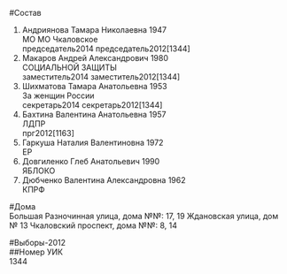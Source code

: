 #Состав  
1. Андриянова Тамара Николаевна 1947  
    МО МО Чкаловское  
    председатель2014 председатель2012[1344]  
2. Макаров Андрей Александрович 1980  
    СОЦИАЛЬНОЙ ЗАЩИТЫ  
    заместитель2014 заместитель2012[1344]  
3. Шихматова Тамара Анатольевна 1953  
    За женщин России  
    секретарь2014 секретарь2012[1344]  
4. Бахтина Валентина Анатольевна 1957  
    ЛДПР  
    прг2012[1163]  
5. Гаркуша Наталия Валентиновна 1972  
    ЕР  
6. Довгиленко Глеб Анатольевич 1990  
    ЯБЛОКО  
7. Дюбченко Валентина Александровна 1962  
    КПРФ  
  
#Дома  
Большая Разночинная улица, дома №№: 17, 19 Ждановская улица, дом № 13 Чкаловский проспект, дома №№: 8, 14  
  
#Выборы-2012  
##Номер УИК  
1344  
